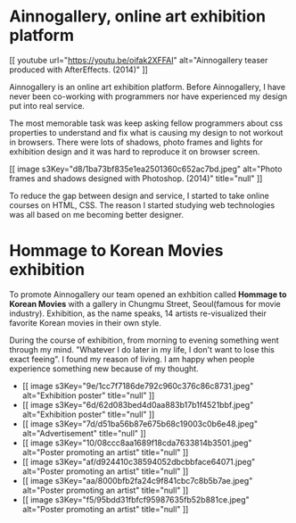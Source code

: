 # Ainnogallery, online art exhibition platform

[[ youtube url="https://youtu.be/oifak2XFFAI" alt="Ainnogallery teaser produced with AfterEffects. (2014)" ]]

Ainnogallery is an online art exhibition platform. Before Ainnogallery, I have never been co-working with programmers nor have experienced my design put into real service.

The most memorable task was keep asking fellow programmers about css properties to understand and fix what is causing my design to not workout in browsers. There were lots of shadows, photo frames and lights for exhibition design and it was hard to reproduce it on browser screen.

[[ image s3Key="d8/1ba73bf835e1ea2501360c652ac7bd.jpeg" alt="Photo frames and shadows designed with Photoshop. (2014)" title="null" ]]

To reduce the gap between design and service, I started to take online courses on HTML, CSS. The reason I started studying web technologies was all based on me becoming better designer.

# Hommage to Korean Movies exhibition

To promote Ainnogallery our team opened an exhbition called **Hommage to Korean Movies** with a gallery in Chungmu Street, Seoul(famous for movie industry). Exhibition, as the name speaks, 14 artists re-visualized their favorite Korean movies in their own style.

During the course of exhibition, from morning to evening something went through my mind. "Whatever I do later in my life, I don't want to lose this exact feeing". I found my reason of living. I am happy when people experience something new because of my thought.

- [[ image s3Key="9e/1cc7f7186de792c960c376c86c8731.jpeg" alt="Exhibition poster" title="null" ]]
- [[ image s3Key="6d/62d083bed4d0aa883b17b1f4521bbf.jpeg" alt="Exhibition poster" title="null" ]]
- [[ image s3Key="7d/d51ba56b87e675b68c19003c0b6e48.jpeg" alt="Advertisement" title="null" ]]
- [[ image s3Key="10/08ccc8aa1689f18cda7633814b3501.jpeg" alt="Poster promoting an artist" title="null" ]]
- [[ image s3Key="af/d924410c38594052dbcbbface64071.jpeg" alt="Poster promoting an artist" title="null" ]]
- [[ image s3Key="aa/8000bfb2fa24c9f841cbc7c8b5b7ae.jpeg" alt="Poster promoting an artist" title="null" ]]
- [[ image s3Key="f5/95bdd31fbfcf95987635fb52b881ce.jpeg" alt="Poster promoting an artist" title="null" ]]
